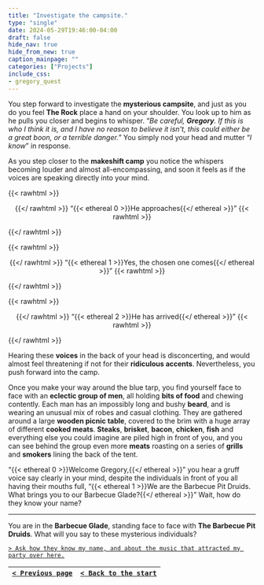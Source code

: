 ```yaml
---
title: "Investigate the campsite."
type: "single"
date: 2024-05-29T19:46:00-04:00
draft: false
hide_nav: true
hide_from_new: true
caption_mainpage: ""
categories: ["Projects"]
include_css:
- gregory_quest
---
```


You step forward to investigate the **mysterious campsite**, and just as you do you feel **The Rock** place a hand on your shoulder. You look up to him as he pulls you closer and begins to whisper. “*Be careful, **Gregory**. If this is who I think it is, and I have no reason to believe it isn't, this could either be a great boon, or a terrible danger.*” You simply nod your head and mutter “*I know*” in response. 

As you step closer to the **makeshift camp** you notice the whispers becoming louder and almost all-encompassing, and soon it feels as if the voices are speaking directly into your mind. 

{{< rawhtml >}}<p style="text-align: center">{{</ rawhtml >}}
“{{< ethereal 0 >}}He approaches{{</ ethereal >}}”
{{< rawhtml >}}</p>{{</ rawhtml >}}

{{< rawhtml >}}<p style="text-align: center">{{</ rawhtml >}}
“{{< ethereal 1 >}}Yes, the chosen one comes{{</ ethereal >}}”
{{< rawhtml >}}</p>{{</ rawhtml >}}

{{< rawhtml >}}<p style="text-align: center">{{</ rawhtml >}}
“{{< ethereal 2 >}}He has arrived{{</ ethereal >}}”
{{< rawhtml >}}</p>{{</ rawhtml >}}

Hearing these **voices** in the back of your head is disconcerting, and would almost feel threatening if not for their **ridiculous accents**. Nevertheless, you push forward into the camp. 

Once you make your way around the blue tarp, you find yourself face to face with an **eclectic group of men**, all holding **bits of food** and chewing contently. Each man has an impossibly long and bushy **beard**, and is wearing an unusual mix of robes and casual clothing. They are gathered around a large **wooden picnic table**, covered to the brim with a huge array of different **cooked meats**. **Steaks**, **brisket**, **bacon**, **chicken**, **fish** and everything else you could imagine are piled high in front of you, and you can see behind the group even more **meats** roasting on a series of **grills** and **smokers** lining the back of the tent. 

“{{< ethereal 0 >}}Welcome Gregory,{{</ ethereal >}}” you hear a gruff voice say clearly in your mind, despite the individuals in front of you all having their mouths full, “{{< ethereal 1 >}}We are the Barbecue Pit Druids. What brings you to our Barbecue Glade?{{</ ethereal >}}” Wait, how do they know your name? 

---

You are in the **Barbecue Glade**, standing face to face with **The Barbecue Pit Druids**. What will you say to these mysterious individuals? 

[``> Ask how they know my name, and about the music that attracted my party over here.``](../117)

|[``< Previous page``](../115)|[``< Back to the start``](../)|
|---|---|